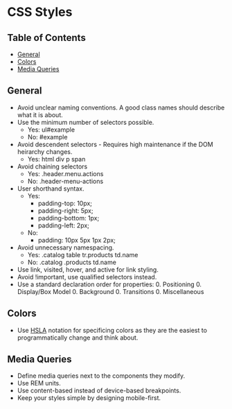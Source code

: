# CSS Styles

<!-- Tocer[start]: Auto-generated, don't remove. -->

## Table of Contents

  - [General](#general)
  - [Colors](#colors)
  - [Media Queries](#media-queries)

<!-- Tocer[finish]: Auto-generated, don't remove. -->

## General

- Avoid unclear naming conventions. A good class names should describe what it is about.
- Use the minimum number of selectors possible.
  - Yes: ul#example
  - No: #example
- Avoid descendent selectors - Requires high maintenance if the DOM heirarchy changes.
  - Yes: html div p span
- Avoid chaining selectors
  - Yes: .header.menu.actions
  - No: .header-menu-actions
- User shorthand syntax.
  - Yes:
    - padding-top: 10px;
    - padding-right: 5px;
    - padding-bottom: 1px;
    - padding-left: 2px;
  - No:
    - padding: 10px 5px 1px 2px;
- Avoid unnecessary namespacing.
  - Yes: .catalog table tr.products td.name
  - No: .catalog .products td.name
- Use link, visited, hover, and active for link styling.
- Avoid !important, use qualified selectors instead.
- Use a standard declaration order for properties:
  0. Positioning
  0. Display/Box Model
  0. Background
  0. Transitions
  0. Miscellaneous

## Colors

- Use [HSLA](https://drafts.csswg.org/css-color/#the-hsl-notation) notation for specificing colors
  as they are the easiest to programmatically change and think about.

## Media Queries

- Define media queries next to the components they modify.
- Use REM units.
- Use content-based instead of device-based breakpoints.
- Keep your styles simple by designing mobile-first.
